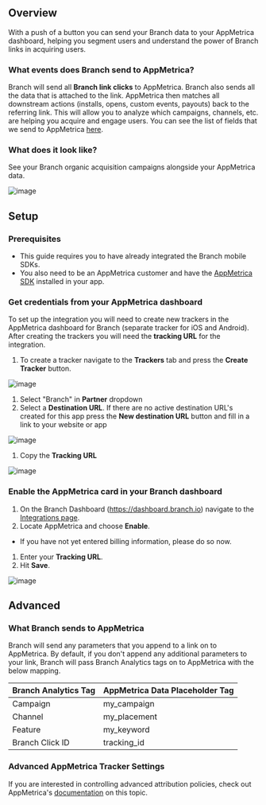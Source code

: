 ## Overview

With a push of a button you can send your Branch data to your AppMetrica dashboard, helping you segment users and understand the power of Branch links in acquiring users.


### What events does Branch send to AppMetrica?

Branch will send all **Branch link clicks** to AppMetrica. Branch also sends all the data that is attached to the link. AppMetrica then matches all downstream actions (installs, opens, custom events, payouts) back to the referring link. This will allow you to analyze which campaigns, channels, etc. are helping you acquire and engage users. You can see the list of fields that we send to AppMetrica [here](#what-branch-sends-to-appmetrica).

### What does it look like?

See your Branch organic acquisition campaigns alongside your AppMetrica data.

![image](/_assets/img/pages/integrations/appmetrica/appmetrica-dashboard-example.png)

## Setup

### Prerequisites

- This guide requires you to have already integrated the Branch mobile SDKs.
- You also need to be an AppMetrica customer and have the [AppMetrica SDK](https://tech.yandex.com/metrica-mobile-sdk/doc/mobile-sdk-dg/concepts/mobilesdk-about-docpage/) installed in your app.

### Get credentials from your AppMetrica dashboard

To set up the integration you will need to create new trackers in the AppMetrica dashboard for Branch (separate tracker for iOS and Android). After creating the trackers you will need the **tracking URL** for the integration.

1. To create a tracker navigate to the **Trackers** tab and press the **Create Tracker** button.

![image](/_assets/img/pages/integrations/appmetrica/appmetrica-create-tracker.png)

1. Select "Branch" in **Partner** dropdown
1. Select a **Destination URL**. If there are no active destination URL's created for this app press the **New destination URL** button and fill in a link to your website or app

![image](/_assets/img/pages/integrations/appmetrica/appmetrica-destination-url.png)

1. Copy the **Tracking URL**

![image](/_assets/img/pages/integrations/appmetrica/appmetrica-tracking-url.png)

### Enable the AppMetrica card in your Branch dashboard

1. On the Branch Dashboard (https://dashboard.branch.io) navigate to the [Integrations page](https://dashboard.branch.io/integrations).
1. Locate AppMetrica and choose **Enable**.
  * If you have not yet entered billing information, please do so now.
1. Enter your **Tracking URL**.
1. Hit **Save**.

![image](/_assets/img/pages/integrations/appmetrica/enable-appmetrica-integration.png)

## Advanced

### What Branch sends to AppMetrica

Branch will send any parameters that you append to a link on to AppMetrica. By default, if you don't append any additional parameters to your link, Branch will pass Branch Analytics tags on to AppMetrica with the below mapping.

Branch Analytics Tag | AppMetrica Data Placeholder Tag
--- | ---
Campaign | my_campaign
Channel | my_placement
Feature | my_keyword
Branch Click ID | tracking_id

### Advanced AppMetrica Tracker Settings

If you are interested in controlling advanced attribution policies, check out AppMetrica's [documentation](https://tech.yandex.com/metrica-mobile-sdk/doc/mobile-tracking/concepts/add-tracker-docpage/) on this topic.
